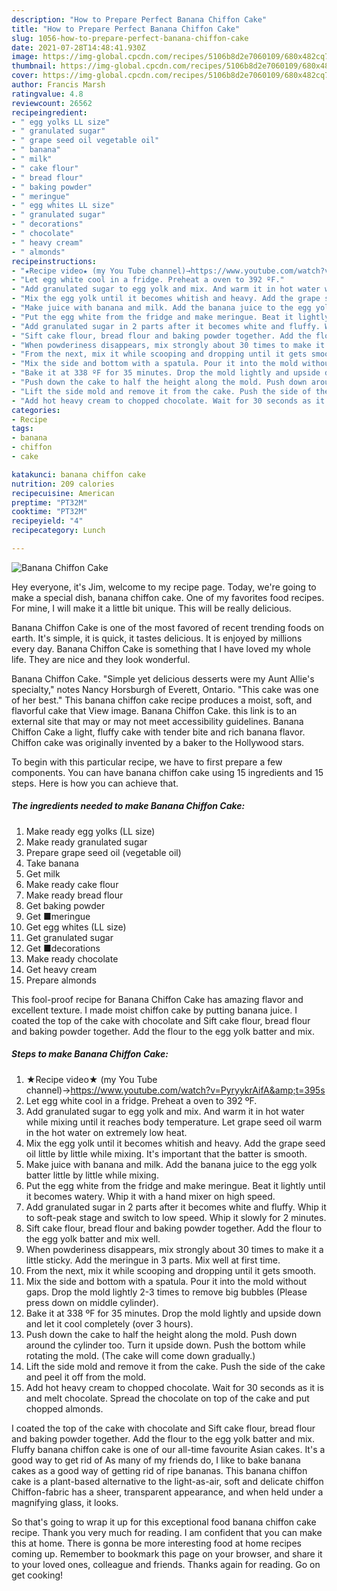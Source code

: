```yaml
---
description: "How to Prepare Perfect Banana Chiffon Cake"
title: "How to Prepare Perfect Banana Chiffon Cake"
slug: 1056-how-to-prepare-perfect-banana-chiffon-cake
date: 2021-07-28T14:48:41.930Z
image: https://img-global.cpcdn.com/recipes/5106b8d2e7060109/680x482cq70/banana-chiffon-cake-recipe-main-photo.jpg
thumbnail: https://img-global.cpcdn.com/recipes/5106b8d2e7060109/680x482cq70/banana-chiffon-cake-recipe-main-photo.jpg
cover: https://img-global.cpcdn.com/recipes/5106b8d2e7060109/680x482cq70/banana-chiffon-cake-recipe-main-photo.jpg
author: Francis Marsh
ratingvalue: 4.8
reviewcount: 26562
recipeingredient:
- " egg yolks LL size"
- " granulated sugar"
- " grape seed oil vegetable oil"
- " banana"
- " milk"
- " cake flour"
- " bread flour"
- " baking powder"
- " meringue"
- " egg whites LL size"
- " granulated sugar"
- " decorations"
- " chocolate"
- " heavy cream"
- " almonds"
recipeinstructions:
- "★Recipe video★ (my You Tube channel)→https://www.youtube.com/watch?v=PyryykrAifA&amp;t=395s"
- "Let egg white cool in a fridge. Preheat a oven to 392 ºF."
- "Add granulated sugar to egg yolk and mix. And warm it in hot water while mixing until it reaches body temperature. Let grape seed oil warm in the hot water on extremely low heat."
- "Mix the egg yolk until it becomes whitish and heavy. Add the grape seed oil little by little while mixing. It&#39;s important that the batter is smooth."
- "Make juice with banana and milk. Add the banana juice to the egg yolk batter little by little while mixing."
- "Put the egg white from the fridge and make meringue. Beat it lightly until it becomes watery. Whip it with a hand mixer on high speed."
- "Add granulated sugar in 2 parts after it becomes white and fluffy. Whip it to soft-peak stage and switch to low speed. Whip it slowly for 2 minutes."
- "Sift cake flour, bread flour and baking powder together. Add the flour to the egg yolk batter and mix well."
- "When powderiness disappears, mix strongly about 30 times to make it a little sticky. Add the meringue in 3 parts. Mix well at first time."
- "From the next, mix it while scooping and dropping until it gets smooth."
- "Mix the side and bottom with a spatula. Pour it into the mold without gaps. Drop the mold lightly 2-3 times to remove big bubbles (Please press down on middle cylinder)."
- "Bake it at 338 ºF for 35 minutes. Drop the mold lightly and upside down and let it cool completely (over 3 hours)."
- "Push down the cake to half the height along the mold. Push down around the cylinder too. Turn it upside down. Push the bottom while rotating the mold. (The cake will come down gradually.)"
- "Lift the side mold and remove it from the cake. Push the side of the cake and peel it off from the mold."
- "Add hot heavy cream to chopped chocolate. Wait for 30 seconds as it is and melt chocolate. Spread the chocolate on top of the cake and put chopped almonds."
categories:
- Recipe
tags:
- banana
- chiffon
- cake

katakunci: banana chiffon cake 
nutrition: 209 calories
recipecuisine: American
preptime: "PT32M"
cooktime: "PT32M"
recipeyield: "4"
recipecategory: Lunch

---
```



![Banana Chiffon Cake](https://img-global.cpcdn.com/recipes/5106b8d2e7060109/680x482cq70/banana-chiffon-cake-recipe-main-photo.jpg)

Hey everyone, it's Jim, welcome to my recipe page. Today, we're going to make a special dish, banana chiffon cake. One of my favorites food recipes. For mine, I will make it a little bit unique. This will be really delicious.

Banana Chiffon Cake is one of the most favored of recent trending foods on earth. It's simple, it is quick, it tastes delicious. It is enjoyed by millions every day. Banana Chiffon Cake is something that I have loved my whole life. They are nice and they look wonderful.

Banana Chiffon Cake. &#34;Simple yet delicious desserts were my Aunt Allie&#39;s specialty,&#34; notes Nancy Horsburgh of Everett, Ontario. &#34;This cake was one of her best.&#34; This banana chiffon cake recipe produces a moist, soft, and flavorful cake that View image. Banana Chiffon Cake. this link is to an external site that may or may not meet accessibility guidelines. Banana Chiffon Cake a light, fluffy cake with tender bite and rich banana flavor. Chiffon cake was originally invented by a baker to the Hollywood stars.


To begin with this particular recipe, we have to first prepare a few components. You can have banana chiffon cake using 15 ingredients and 15 steps. Here is how you can achieve that.

<!--inarticleads1-->

##### The ingredients needed to make Banana Chiffon Cake:

1. Make ready  egg yolks (LL size)
1. Make ready  granulated sugar
1. Prepare  grape seed oil (vegetable oil)
1. Take  banana
1. Get  milk
1. Make ready  cake flour
1. Make ready  bread flour
1. Get  baking powder
1. Get  ■meringue
1. Get  egg whites (LL size)
1. Get  granulated sugar
1. Get  ■decorations
1. Make ready  chocolate
1. Get  heavy cream
1. Prepare  almonds


This fool-proof recipe for Banana Chiffon Cake has amazing flavor and excellent texture. I made moist chiffon cake by putting banana juice. I coated the top of the cake with chocolate and Sift cake flour, bread flour and baking powder together. Add the flour to the egg yolk batter and mix. 

<!--inarticleads2-->

##### Steps to make Banana Chiffon Cake:

1. ★Recipe video★ (my You Tube channel)→https://www.youtube.com/watch?v=PyryykrAifA&amp;t=395s
1. Let egg white cool in a fridge. Preheat a oven to 392 ºF.
1. Add granulated sugar to egg yolk and mix. And warm it in hot water while mixing until it reaches body temperature. Let grape seed oil warm in the hot water on extremely low heat.
1. Mix the egg yolk until it becomes whitish and heavy. Add the grape seed oil little by little while mixing. It&#39;s important that the batter is smooth.
1. Make juice with banana and milk. Add the banana juice to the egg yolk batter little by little while mixing.
1. Put the egg white from the fridge and make meringue. Beat it lightly until it becomes watery. Whip it with a hand mixer on high speed.
1. Add granulated sugar in 2 parts after it becomes white and fluffy. Whip it to soft-peak stage and switch to low speed. Whip it slowly for 2 minutes.
1. Sift cake flour, bread flour and baking powder together. Add the flour to the egg yolk batter and mix well.
1. When powderiness disappears, mix strongly about 30 times to make it a little sticky. Add the meringue in 3 parts. Mix well at first time.
1. From the next, mix it while scooping and dropping until it gets smooth.
1. Mix the side and bottom with a spatula. Pour it into the mold without gaps. Drop the mold lightly 2-3 times to remove big bubbles (Please press down on middle cylinder).
1. Bake it at 338 ºF for 35 minutes. Drop the mold lightly and upside down and let it cool completely (over 3 hours).
1. Push down the cake to half the height along the mold. Push down around the cylinder too. Turn it upside down. Push the bottom while rotating the mold. (The cake will come down gradually.)
1. Lift the side mold and remove it from the cake. Push the side of the cake and peel it off from the mold.
1. Add hot heavy cream to chopped chocolate. Wait for 30 seconds as it is and melt chocolate. Spread the chocolate on top of the cake and put chopped almonds.


I coated the top of the cake with chocolate and Sift cake flour, bread flour and baking powder together. Add the flour to the egg yolk batter and mix. Fluffy banana chiffon cake is one of our all-time favourite Asian cakes. It&#39;s a good way to get rid of As many of my friends do, I like to bake banana cakes as a good way of getting rid of ripe bananas. This banana chiffon cake is a plant-based alternative to the light-as-air, soft and delicate chiffon Chiffon-fabric has a sheer, transparent appearance, and when held under a magnifying glass, it looks. 

So that's going to wrap it up for this exceptional food banana chiffon cake recipe. Thank you very much for reading. I am confident that you can make this at home. There is gonna be more interesting food at home recipes coming up. Remember to bookmark this page on your browser, and share it to your loved ones, colleague and friends. Thanks again for reading. Go on get cooking!

